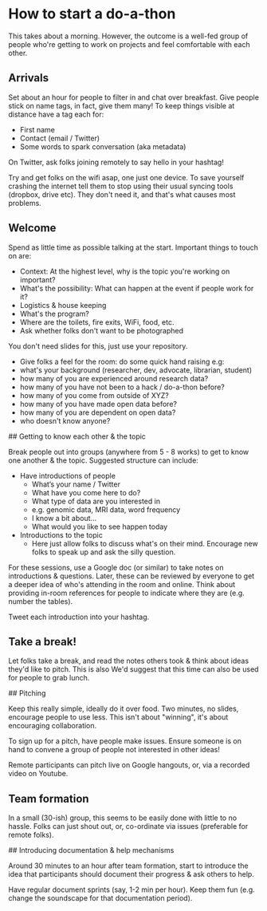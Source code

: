 # How to start a do-a-thon

This takes about a morning. However, the outcome is a well-fed group of people who're getting to work on projects and feel comfortable with each other.  

## Arrivals


Set about an hour for people to filter in and chat over breakfast. Give people stick on name tags, in fact, give them many! To keep things visible at distance have a tag each for:

* First name
* Contact (email / Twitter)
* Some words to spark conversation (aka metadata)

On Twitter, ask folks joining remotely to say hello in your hashtag!

Try and get folks on the wifi asap, one just one device. To save yourself crashing the internet tell them to stop using their usual syncing tools (dropbox, drive etc). They don't need it, and that's what causes most problems.

## Welcome

Spend as little time as possible talking at the start. Important things to touch on are:

* Context: At the highest level, why is the topic you're working on important?
* What's the possibility: What can happen at the event if people work for it?
* Logistics & house keeping
 * What's the program?
 * Where are the toilets, fire exits, WiFi, food, etc.
 * Ask whether folks don't want to be photographed

 You don't need slides for this, just use your repository.   

 * Give folks a feel for the room: do some quick hand raising e.g:
  * what's your background (researcher, dev, advocate, librarian, student)
  * how many of you are experienced around research data?
  * how many of you have not been to a hack / do-a-thon before?
  * how many of you come from outside of XYZ?
  * how many of you have made open data before?
  * how many of you are dependent on open data?
  * who doesn't know anyone?

## Getting to know each other & the topic

Break people out into groups (anywhere from 5 - 8 works) to get to know one another & the topic. Suggested structure can include:

* Have introductions of people
  * What’s your name / Twitter
  * What have you come here to do?
  * What type of data are you interested in
   * e.g. genomic data, MRI data, word frequency
  * I know a bit about...
  * What would you like to see happen today
* Introductions to the topic
  * Here just allow folks to discuss what's on their mind. Encourage new folks to speak up and ask the silly question.

For these sessions, use a Google doc (or similar) to take notes on introductions & questions. Later, these can be reviewed by everyone to get a deeper idea of who's attending in the room and online. Think about providing in-room references for people to indicate where they are (e.g. number the tables).

Tweet each introduction into your hashtag.

## Take a break!

Let folks take a break, and read the notes others took & think about ideas they'd like to pitch. This is also 
We'd suggest that this time can also be used for people to grab lunch.

## Pitching

Keep this really simple, ideally do it over food. Two minutes, no slides, encourage people to use less. This isn't about "winning", it's about encouraging collaboration.

To sign up for a pitch, have people make issues. Ensure someone is on hand to convene a group of people not interested in other ideas!

Remote participants can pitch live on Google hangouts, or, via a recorded video on Youtube.

## Team formation

In a small (30-ish) group, this seems to be easily done with little to no hassle. Folks can just shout out, or, co-ordinate via issues (preferable for remote folks).

## Introducing documentation & help mechanisms

Around 30 minutes to an hour after team formation, start to introduce the idea that participants should document their progress & ask others to help.

Have regular document sprints (say, 1-2 min per hour). Keep them fun (e.g. change the soundscape for that documentation period).
